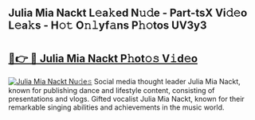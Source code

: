 ## Julia Mia Nackt L𝚎a𝚔ed N𝚞𝚍e - Part-tsX Vi𝚍𝚎o L𝚎a𝚔s - H𝚘𝚝 O𝚗𝚕yf𝚊ns P𝚑𝚘tos UV3y3

# <h2><a href="http://kfe9x2.oniu.top/?m=Julia+Mia+Nackt">🔗👉 🔴 Julia Mia Nackt P𝚑ot𝚘𝚜 V𝚒d𝚎o</a></h2>

[![Julia Mia Nackt Nu𝚍e𝚜](https://i.imgur.com/0qMVB7G.gif)](http://kfe9x2.oniu.top/?m=Julia+Mia+Nackt)
Social media thought leader Julia Mia Nackt, known for publishing dance and lifestyle content, consisting of presentations and vlogs. Gifted vocalist Julia Mia Nackt, known for their remarkable singing abilities and achievements in the music world.  
